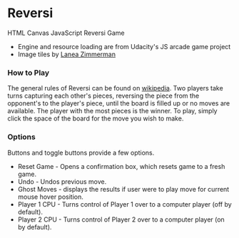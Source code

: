 # Reversi
HTML Canvas JavaScript Reversi Game

- Engine and resource loading are from Udacity's JS arcade game project
- Image tiles by [Lanea Zimmerman](http://opengameart.org/content/boardgame-tiles)

### How to Play
The general rules of Reversi can be found on [wikipedia](https://en.wikipedia.org/wiki/Reversi). Two players take turns capturing each other's pieces, reversing the piece from the opponent's to the player's piece, until the board is filled up or no moves are available. The player with the most pieces is the winner. To play, simply click the space of the board for the move you wish to make.

### Options
Buttons and toggle buttons provide a few options.
* Reset Game - Opens a confirmation box, which resets game to a fresh game.
* Undo - Undos previous move.
* Ghost Moves - displays the results if user were to play move for current mouse hover position.
* Player 1 CPU - Turns control of Player 1 over to a computer player (off by default).
* Player 2 CPU - Turns control of Player 2 over to a computer player (on by default).